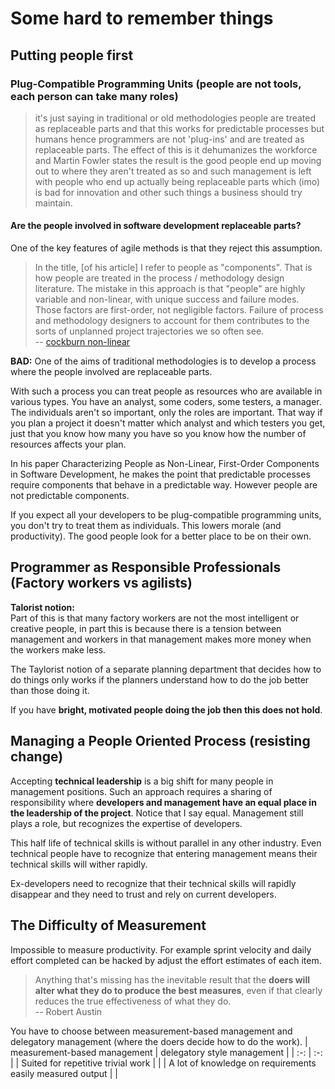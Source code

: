 # Some hard to remember things


## Putting people first



### Plug-Compatible Programming Units (people are not tools, each person can take many roles)

> it's just saying in traditional or old methodologies people are treated as replaceable parts and that this works for predictable processes but humans hence programmers are not 'plug-ins' and are treated as replaceable parts. The effect of this is it dehumanizes the workforce and Martin Fowler states the result is the good people end up moving out to where they aren't treated as so and such management is left with people who end up actually being replaceable parts which (imo) is bad for innovation and other such things a business should try maintain.

#### Are the people involved in software development replaceable parts? 

One of the key features of agile methods is that they reject this assumption.

> In the title, [of his article] I refer to people as "components". That is how people are treated in the process / methodology design literature. The mistake in this approach is that "people" are highly variable and non-linear, with unique success and failure modes. Those factors are first-order, not negligible factors. Failure of process and methodology designers to account for them contributes to the sorts of unplanned project trajectories we so often see. <br />
> -- [cockburn non-linear][cockburn] <br />

**BAD:** One of the aims of traditional methodologies is to develop a process where the people involved are replaceable parts. 

With such a process you can treat people as resources who are available in various types. You have an analyst, some coders, some testers, a manager. The individuals aren't so important, only the roles are important. That way if you plan a project it doesn't matter which analyst and which testers you get, just that you know how many you have so you know how the number of resources affects your plan.

In his paper Characterizing People as Non-Linear, First-Order Components in Software Development, he makes the point that predictable processes require components that behave in a predictable way. However people are not predictable components.

If you expect all your developers to be plug-compatible programming units, you don't try to treat them as individuals. This lowers morale (and productivity). The good people look for a better place to be on their own.

[cockburn]: http://alistair.cockburn.us/Characterizing+people+as+non-linear%2c+first-order+components+in+software+development


## Programmer as Responsible Professionals (Factory workers vs agilists)

**Talorist notion:** <br />
Part of this is that many factory workers are not the most intelligent or creative people, in part this is because there is a tension between management and workers in that management makes more money when the workers make less.


The Taylorist notion of a separate planning department that decides how to do things only works if the planners understand how to do the job better than those doing it. 

If you have **bright, motivated people doing the job then this does not hold**.

## Managing a People Oriented Process (resisting change)

Accepting **technical leadership** is a big shift for many people in management positions. Such an approach requires a sharing of responsibility where **developers and management have an equal place in the leadership of the project**. Notice that I say equal. Management still plays a role, but recognizes the expertise of developers.

This half life of technical skills is without parallel in any other industry. Even technical people have to recognize that entering management means their technical skills will wither rapidly.

Ex-developers need to recognize that their technical skills will rapidly disappear and they need to trust and rely on current developers.

## The Difficulty of Measurement
Impossible to measure productivity. For example sprint velocity and daily effort completed can be hacked by adjust the effort estimates of each item.

> Anything that's missing has the inevitable result that the **doers will alter what they do to produce the best measures**, even if that clearly reduces the true effectiveness of what they do. <br />
> -- Robert Austin

You have to choose between measurement-based management and delegatory management (where the doers decide how to do the work). 
| measurement-based management                              | delegatory style management |
| :-:                                                       | :-:                         |
| Suited for repetitive trivial work                        |                             |
| A lot of knowledge on requirements easily measured output |                             |


